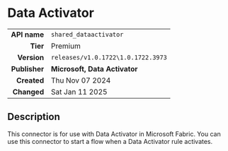# Data Activator
| | |
|-:|-|
|**API name**|`shared_dataactivator`|
|**Tier**|Premium|
|**Version**|`releases/v1.0.1722\1.0.1722.3973`|
|**Publisher**|**Microsoft, Data Activator**|
|**Created**|Thu Nov 07 2024|
|**Changed**|Sat Jan 11 2025|

## Description
This connector is for use with Data Activator in Microsoft Fabric. You can use this connector to start a flow when a Data Activator rule activates.
